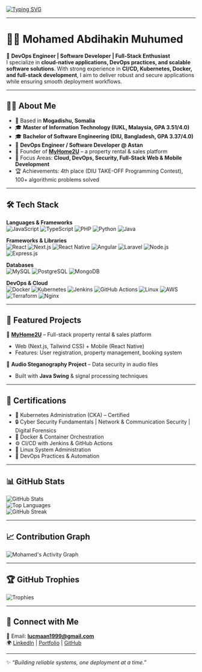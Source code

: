 <!-- Animated Typing Header -->
[![Typing SVG](https://readme-typing-svg.herokuapp.com?font=Fira+Code&size=24&duration=3000&pause=1000&color=36BCF7&center=true&vCenter=true&width=1000&lines=👋+Hi%2C+I'm+Mohamed+Abdihakin+Muhumed;🚀+DevOps+Engineer;💻+Software+Developer;🌐+Full-Stack+Engineer;☁️+Cloud+%26+Infrastructure+Enthusiast;🔒+Cybersecurity+Learner)](https://git.io/typing-svg)

---

# 👨‍💻 Mohamed Abdihakin Muhumed  

🚀 **DevOps Engineer | Software Developer | Full-Stack Enthusiast**  
I specialize in **cloud-native applications, DevOps practices, and scalable software solutions**. With strong experience in **CI/CD, Kubernetes, Docker, and full-stack development**, I aim to deliver robust and secure applications while ensuring smooth deployment workflows.  

---

## 🧑‍🎓 About Me  
- 📍 Based in **Mogadishu, Somalia**  
- 🎓 **Master of Information Technology (IUKL, Malaysia, GPA 3.51/4.0)**  
- 🎓 **Bachelor of Software Engineering (DIU, Bangladesh, GPA 3.37/4.0)**  
- 💼 **DevOps Engineer / Software Developer @ Astan**  
- 🌱 Founder of **[MyHome2U](https://m2u-eight.vercel.app)** – a property rental & sales platform  
- 🎯 Focus Areas: **Cloud, DevOps, Security, Full-Stack Web & Mobile Development**  
- 🏆 Achievements: 4th place (DIU TAKE-OFF Programming Contest), 100+ algorithmic problems solved  

---

## 🛠️ Tech Stack  

**Languages & Frameworks**  
![JavaScript](https://img.shields.io/badge/-JavaScript-F7DF1E?logo=javascript&logoColor=000)
![TypeScript](https://img.shields.io/badge/-TypeScript-3178C6?logo=typescript&logoColor=fff)
![PHP](https://img.shields.io/badge/-PHP-777BB4?logo=php&logoColor=fff)
![Python](https://img.shields.io/badge/-Python-3776AB?logo=python&logoColor=fff)
![Java](https://img.shields.io/badge/-Java-007396?logo=java&logoColor=fff)

**Frameworks & Libraries**  
![React](https://img.shields.io/badge/-React-61DAFB?logo=react&logoColor=000)
![Next.js](https://img.shields.io/badge/-Next.js-000000?logo=next.js&logoColor=fff)
![React Native](https://img.shields.io/badge/-React%20Native-61DAFB?logo=react&logoColor=000)
![Angular](https://img.shields.io/badge/-Angular-DD0031?logo=angular&logoColor=fff)
![Laravel](https://img.shields.io/badge/-Laravel-FF2D20?logo=laravel&logoColor=fff)
![Node.js](https://img.shields.io/badge/-Node.js-339933?logo=node.js&logoColor=fff)
![Express.js](https://img.shields.io/badge/-Express.js-000000?logo=express&logoColor=fff)

**Databases**  
![MySQL](https://img.shields.io/badge/-MySQL-4479A1?logo=mysql&logoColor=fff)
![PostgreSQL](https://img.shields.io/badge/-PostgreSQL-4169E1?logo=postgresql&logoColor=fff)
![MongoDB](https://img.shields.io/badge/-MongoDB-47A248?logo=mongodb&logoColor=fff)

**DevOps & Cloud**  
![Docker](https://img.shields.io/badge/-Docker-2496ED?logo=docker&logoColor=fff)
![Kubernetes](https://img.shields.io/badge/-Kubernetes-326CE5?logo=kubernetes&logoColor=fff)
![Jenkins](https://img.shields.io/badge/-Jenkins-D24939?logo=jenkins&logoColor=fff)
![GitHub Actions](https://img.shields.io/badge/-GitHub%20Actions-2088FF?logo=github-actions&logoColor=fff)
![Linux](https://img.shields.io/badge/-Linux-FCC624?logo=linux&logoColor=000)
![AWS](https://img.shields.io/badge/-AWS-232F3E?logo=amazon-aws&logoColor=fff)
![Terraform](https://img.shields.io/badge/-Terraform-623CE4?logo=terraform&logoColor=fff)
![Nginx](https://img.shields.io/badge/-Nginx-009639?logo=nginx&logoColor=fff)

---

## 📌 Featured Projects  

🔹 **[MyHome2U](https://github.com/Nucmaan/m2u)** – Full-stack property rental & sales platform  
  - Web (Next.js, Tailwind CSS) + Mobile (React Native)  
  - Features: User registration, property management, booking system  

🔹 **Audio Steganography Project** – Data security in audio files  
  - Built with **Java Swing** & signal processing techniques  

---

## 📜 Certifications  
- 🏅 Kubernetes Administration (CKA) – Certified  
- 🔒 Cyber Security Fundamentals | Network & Communication Security | Digital Forensics  
- 🐳 Docker & Container Orchestration  
- ⚙️ CI/CD with Jenkins & GitHub Actions  
- 🐧 Linux System Administration  
- 🚀 DevOps Practices & Automation  

---

## 📊 GitHub Stats  

![GitHub Stats](https://github-readme-stats.vercel.app/api?username=Nucmaan&show_icons=true&theme=tokyonight)  
![Top Languages](https://github-readme-stats.vercel.app/api/top-langs/?username=Nucmaan&layout=compact&theme=tokyonight)  
![GitHub Streak](https://streak-stats.demolab.com/?user=Nucmaan&theme=tokyonight)  

---

## 📈 Contribution Graph  

![Mohamed's Activity Graph](https://github-readme-activity-graph.vercel.app/graph?username=Nucmaan&bg_color=1a1b27&color=38bdae&line=4fd1c5&point=f6f6f6&area=true&hide_border=true)  

---

## 🏆 GitHub Trophies  

![Trophies](https://github-profile-trophy.vercel.app/?username=Nucmaan&theme=onedark&no-frame=true&margin-w=15&margin-h=15)  

---

## 🤝 Connect with Me  
📧 Email: **lucmaan1999@gmail.com**  
🌍 [LinkedIn](#) | [Portfolio](#) | [GitHub](https://github.com/Nucmaan)  

---

✨ *“Building reliable systems, one deployment at a time.”*  
